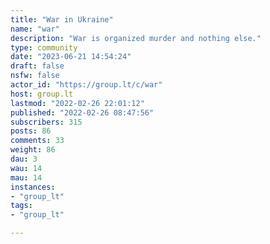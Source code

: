 ```yaml
---
title: "War in Ukraine" 
name: "war"
description: "War is organized murder and nothing else."
type: community
date: "2023-06-21 14:54:24"
draft: false
nsfw: false
actor_id: "https://group.lt/c/war"
host: group.lt
lastmod: "2022-02-26 22:01:12"
published: "2022-02-26 08:47:56"
subscribers: 315
posts: 86
comments: 33
weight: 86
dau: 3
wau: 14
mau: 14
instances:
- "group_lt"
tags: 
- "group_lt"

---
```

